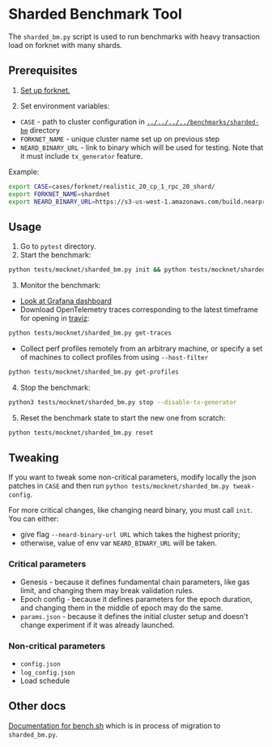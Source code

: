# Sharded Benchmark Tool

The `sharded_bm.py` script is used to run benchmarks with heavy transaction load on forknet with many shards.

## Prerequisites

1. [Set up forknet.](../../../../benchmarks/sharded-bm/README.md#forknet)

2. Set environment variables:

* `CASE` - path to cluster configuration in [`../../../../benchmarks/sharded-bm`](../../../../benchmarks/sharded-bm) directory
* `FORKNET_NAME` - unique cluster name set up on previous step
* `NEARD_BINARY_URL` - link to binary which will be used for testing. Note that it must include `tx_generator` feature.

Example:

```bash
export CASE=cases/forknet/realistic_20_cp_1_rpc_20_shard/
export FORKNET_NAME=shardnet
export NEARD_BINARY_URL=https://s3-us-west-1.amazonaws.com/build.nearprotocol.com/nearcore/Linux/tx-generator-neard/neard
```

## Usage

1. Go to `pytest` directory.
2. Start the benchmark:

```bash
python tests/mocknet/sharded_bm.py init && python tests/mocknet/sharded_bm.py start --enable-tx-generator
```

3. Monitor the benchmark:

* [Look at Grafana dashboard](../../../../benchmarks/sharded-bm/README.md#forknet---monitoring)
* Download OpenTelemetry traces corresponding to the latest timeframe for opening in [traviz](https://github.com/jancionear/traviz):

```bash
python tests/mocknet/sharded_bm.py get-traces
```

* Collect perf profiles remotely from an arbitrary machine, or specify a set of machines to collect profiles from using `--host-filter`
``` bash
python tests/mocknet/sharded_bm.py get-profiles
```

4. Stop the benchmark:

```bash
python3 tests/mocknet/sharded_bm.py stop --disable-tx-generator
```

5. Reset the benchmark state to start the new one from scratch:

```bash
python tests/mocknet/sharded_bm.py reset
```

## Tweaking

If you want to tweak some non-critical parameters, modify locally the json patches in `CASE` and then run `python tests/mocknet/sharded_bm.py tweak-config`.

For more critical changes, like changing neard binary, you must call `init`. You can either:

* give flag `--neard-binary-url URL` which takes the highest priority;
* otherwise, value of env var `NEARD_BINARY_URL` will be taken.

### Critical parameters

* Genesis - because it defines fundamental chain parameters, like gas limit, and changing them may break validation rules.
* Epoch config - because it defines parameters for the epoch duration, and changing them in the middle of epoch may do the same.
* `params.json` - because it defines the initial cluster setup and doesn't change experiment if it was already launched.

### Non-critical parameters

* `config.json`
* `log_config.json`
* Load schedule

## Other docs

[Documentation for bench.sh](../../../../benchmarks/sharded-bm/README.md) which is in process of migration to `sharded_bm.py`.
